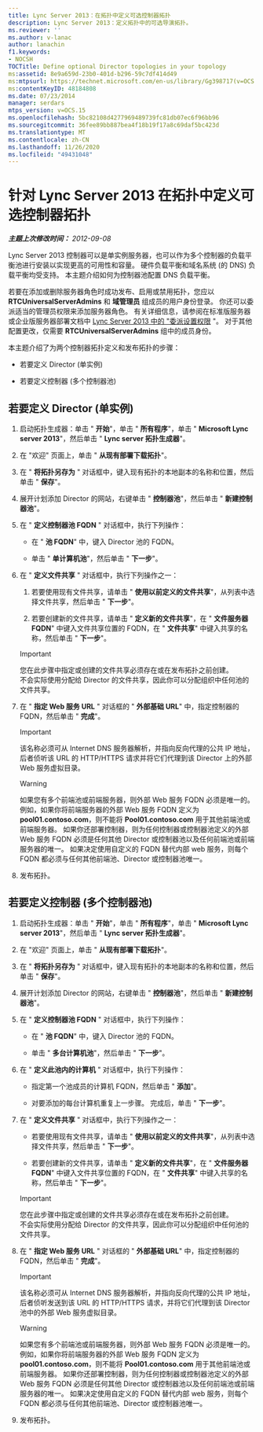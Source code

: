 ```yaml
---
title: Lync Server 2013：在拓扑中定义可选控制器拓扑
description: Lync Server 2013：定义拓扑中的可选导演拓扑。
ms.reviewer: ''
ms.author: v-lanac
author: lanachin
f1.keywords:
- NOCSH
TOCTitle: Define optional Director topologies in your topology
ms:assetid: 8e9a659d-23b0-401d-b296-59c7df414d49
ms:mtpsurl: https://technet.microsoft.com/en-us/library/Gg398717(v=OCS.15)
ms:contentKeyID: 48184808
ms.date: 07/23/2014
manager: serdars
mtps_version: v=OCS.15
ms.openlocfilehash: 5bc82108d4277969489739fc81db07ec6f96bb96
ms.sourcegitcommit: 36fee89bb887bea4f18b19f17a8c69daf5bc423d
ms.translationtype: MT
ms.contentlocale: zh-CN
ms.lasthandoff: 11/26/2020
ms.locfileid: "49431048"
---
```

# <a name="define-optional-director-topologies-in-your-topology-for-lync-server-2013"></a>针对 Lync Server 2013 在拓扑中定义可选控制器拓扑

<div data-xmlns="http://www.w3.org/1999/xhtml">

<div class="topic" data-xmlns="http://www.w3.org/1999/xhtml" data-msxsl="urn:schemas-microsoft-com:xslt" data-cs="https://msdn.microsoft.com/">

<div data-asp="https://msdn2.microsoft.com/asp">



</div>

<div id="mainSection">

<div id="mainBody">

<span> </span>

_**主题上次修改时间：** 2012-09-08_

Lync Server 2013 控制器可以是单实例服务器，也可以作为多个控制器的负载平衡池进行安装以实现更高的可用性和容量。 硬件负载平衡和域名系统 (的 DNS) 负载平衡均受支持。 本主题介绍如何为控制器池配置 DNS 负载平衡。

若要在添加或删除服务器角色时成功发布、启用或禁用拓扑，您应以 **RTCUniversalServerAdmins** 和 **域管理员** 组成员的用户身份登录。 你还可以委派适当的管理员权限来添加服务器角色。 有关详细信息，请参阅在标准版服务器或企业版服务器部署文档中 [Lync Server 2013 中的 "委派设置权限](lync-server-2013-delegate-setup-permissions.md) "。 对于其他配置更改，仅需要 **RTCUniversalServerAdmins** 组中的成员身份。

本主题介绍了为两个控制器拓扑定义和发布拓扑的步骤：

  - 若要定义 Director (单实例) 

  - 若要定义控制器 (多个控制器池) 

<div>

## <a name="to-define-the-director-single-instance"></a>若要定义 Director (单实例) 

1.  启动拓扑生成器：单击 " **开始**"，单击 " **所有程序**"，单击 " **Microsoft Lync server 2013**"，然后单击 " **Lync server 拓扑生成器**"。

2.  在 "欢迎" 页面上，单击 " **从现有部署下载拓扑**"。

3.  在 " **将拓扑另存为** " 对话框中，键入现有拓扑的本地副本的名称和位置，然后单击 " **保存**"。

4.  展开计划添加 Director 的网站，右键单击 " **控制器池**"，然后单击 " **新建控制器池**"。

5.  在 " **定义控制器池 FQDN** " 对话框中，执行下列操作：
    
      - 在 " **池 FQDN**" 中，键入 Director 池的 FQDN。
    
      - 单击 " **单计算机池**"，然后单击 " **下一步**"。

6.  在 " **定义文件共享** " 对话框中，执行下列操作之一：
    
    1.  若要使用现有文件共享，请单击 " **使用以前定义的文件共享**"，从列表中选择文件共享，然后单击 " **下一步**"。
    
    2.  若要创建新的文件共享，请单击 " **定义新的文件共享**"，在 " **文件服务器 FQDN**" 中键入文件共享位置的 FQDN，在 " **文件共享**" 中键入共享的名称，然后单击 " **下一步**"。
    
    <div>
    

    > [!IMPORTANT]  
    > 您在此步骤中指定或创建的文件共享必须存在或在发布拓扑之前创建。<BR>不会实际使用分配给 Director 的文件共享，因此你可以分配组织中任何池的文件共享。

    
    </div>

7.  在 " **指定 Web 服务 URL** " 对话框的 " **外部基础 URL**" 中，指定控制器的 FQDN，然后单击 " **完成**"。
    
    <div>
    

    > [!IMPORTANT]  
    > 该名称必须可从 Internet DNS 服务器解析，并指向反向代理的公共 IP 地址，后者侦听该 URL 的 HTTP/HTTPS 请求并将它们代理到该 Director 上的外部 Web 服务虚拟目录。

    
    </div>
    
    <div>
    

    > [!WARNING]  
    > 如果您有多个前端池或前端服务器，则外部 Web 服务 FQDN 必须是唯一的。 例如，如果你将前端服务器的外部 Web 服务 FQDN 定义为 <STRONG>pool01.contoso.com</STRONG>，则不能将 <STRONG>Pool01.contoso.com</STRONG> 用于其他前端池或前端服务器。 如果你还部署控制器，则为任何控制器或控制器池定义的外部 Web 服务 FQDN 必须是任何其他 Director 或控制器池以及任何前端池或前端服务器的唯一。 如果决定使用自定义的 FQDN 替代内部 web 服务，则每个 FQDN 都必须与任何其他前端池、Director 或控制器池唯一。

    
    </div>

8.  发布拓扑。

</div>

<div>

## <a name="to-define-the-director-multiple-director-pool"></a>若要定义控制器 (多个控制器池) 

1.  启动拓扑生成器：单击 " **开始**"，单击 " **所有程序**"，单击 " **Microsoft Lync server 2013**"，然后单击 " **Lync server 拓扑生成器**"。

2.  在 "欢迎" 页面上，单击 " **从现有部署下载拓扑**"。

3.  在 " **将拓扑另存为** " 对话框中，键入现有拓扑的本地副本的名称和位置，然后单击 " **保存**"。

4.  展开计划添加 Director 的网站，右键单击 " **控制器池**"，然后单击 " **新建控制器池**"。

5.  在 " **定义控制器池 FQDN** " 对话框中，执行下列操作：
    
      - 在 " **池 FQDN**" 中，键入 Director 池的 FQDN。
    
      - 单击 " **多台计算机池**"，然后单击 " **下一步**"。

6.  在 " **定义此池内的计算机** " 对话框中，执行下列操作：
    
      - 指定第一个池成员的计算机 FQDN，然后单击 " **添加**"。
    
      - 对要添加的每台计算机重复上一步骤。 完成后，单击 " **下一步**"。

7.  在 " **定义文件共享** " 对话框中，执行下列操作之一：
    
      - 若要使用现有文件共享，请单击 " **使用以前定义的文件共享**"，从列表中选择文件共享，然后单击 " **下一步**"。
    
      - 若要创建新的文件共享，请单击 " **定义新的文件共享**"，在 " **文件服务器 FQDN**" 中键入文件共享位置的 FQDN，在 " **文件共享**" 中键入共享的名称，然后单击 " **下一步**"。
    
    <div>
    

    > [!IMPORTANT]  
    > 您在此步骤中指定或创建的文件共享必须存在或在发布拓扑之前创建。<BR>不会实际使用分配给 Director 的文件共享，因此你可以分配组织中任何池的文件共享。

    
    </div>

8.  在 " **指定 Web 服务 URL** " 对话框的 " **外部基础 URL**" 中，指定控制器的 FQDN，然后单击 " **完成**"。
    
    <div>
    

    > [!IMPORTANT]  
    > 该名称必须可从 Internet DNS 服务器解析，并指向反向代理的公共 IP 地址，后者侦听发送到该 URL 的 HTTP/HTTPS 请求，并将它们代理到该 Director 池中的外部 Web 服务虚拟目录。

    
    </div>
    
    <div>
    

    > [!WARNING]  
    > 如果您有多个前端池或前端服务器，则外部 Web 服务 FQDN 必须是唯一的。 例如，如果你将前端服务器的外部 Web 服务 FQDN 定义为 <STRONG>pool01.contoso.com</STRONG>，则不能将 <STRONG>Pool01.contoso.com</STRONG> 用于其他前端池或前端服务器。 如果你还部署控制器，则为任何控制器或控制器池定义的外部 Web 服务 FQDN 必须是任何其他 Director 或控制器池以及任何前端池或前端服务器的唯一。 如果决定使用自定义的 FQDN 替代内部 web 服务，则每个 FQDN 都必须与任何其他前端池、Director 或控制器池唯一。

    
    </div>

9.  发布拓扑。

</div>

</div>

<span> </span>

</div>

</div>

</div>


